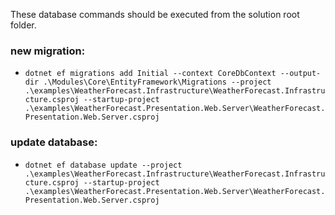 ﻿These database commands should be executed from the solution root folder.

### new migration: 
- `dotnet ef migrations add Initial --context CoreDbContext --output-dir .\Modules\Core\EntityFramework\Migrations --project .\examples\WeatherForecast.Infrastructure\WeatherForecast.Infrastructure.csproj --startup-project .\examples\WeatherForecast.Presentation.Web.Server\WeatherForecast.Presentation.Web.Server.csproj`

### update database: 
- `dotnet ef database update --project .\examples\WeatherForecast.Infrastructure\WeatherForecast.Infrastructure.csproj --startup-project .\examples\WeatherForecast.Presentation.Web.Server\WeatherForecast.Presentation.Web.Server.csproj`
